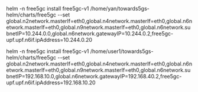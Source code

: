 helm -n free5gc install free5gc-v1 /home/yan/towards5gs-helm/charts/free5gc --set global.n2network.masterIf=eth0,global.n4network.masterIf=eth0,global.n6network.masterIf=eth0,global.n9network.masterIf=eth0,global.n6network.subnetIP=10.244.0.0,global.n6network.gatewayIP=10.244.0.2,free5gc-upf.upf.n6if.ipAddress=10.244.0.20

helm -n free5gc install free5gc-v1 /home/user1/towards5gs-helm/charts/free5gc --set global.n2network.masterIf=eth0,global.n4network.masterIf=eth0,global.n6network.masterIf=eth0,global.n9network.masterIf=eth0,global.n6network.subnetIP=192.168.10.0,global.n6network.gatewayIP=192.168.40.2,free5gc-upf.upf.n6if.ipAddress=192.168.10.20
